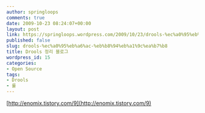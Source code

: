 ```yaml
---
author: springloops
comments: true
date: 2009-10-23 08:24:07+00:00
layout: post
link: https://springloops.wordpress.com/2009/10/23/drools-%ec%a0%95%eb%a6%ac-%eb%b8%94%eb%a1%9c%ea%b7%b8/
published: false
slug: drools-%ec%a0%95%eb%a6%ac-%eb%b8%94%eb%a1%9c%ea%b7%b8
title: Drools 정리 블로그
wordpress_id: 15
categories:
- Open Source
tags:
- Drools
- 룰
---
```


[http://enomix.tistory.com/9](http://enomix.tistory.com/9)  

